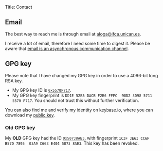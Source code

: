 Title: Contact

## Email

The best way to reach me is through email at [aloga@ifca.unican.es](mailto:aloga@ifca.unican.es).

I receive a lot of email, therefore I need some time to digest it. Please be aware that [email is an asynchronous communication channel](/posts/2021/03/23/working-remotely-asynchronous-vs-synchronous-communications/).

## GPG key

Please note that I have changed my GPG key in order to use a 4096-bit long RSA
key.

 * My GPG key ID is [`0x5570F717`](http://pgp.rediris.es/pks/lookup?search=0x5570F717&fingerprint=on&hash=on&op=vindex).
 * My GPG key fingerprint is `DD1E 52B5 DACB F2B6 FFFC  98D2 3D98 5711 5570 F717`.
 You should not trust this without further verification.

You can also find me and verify my identity on
[keybase.io](https://keybase.io/aloga), where you can download my
[public key](https://keybase.io/aloga/key.asc).

### Old GPG key

My **OLD** GPG key had the ID [`0x50738AE3`](http://pgp.rediris.es/pks/lookup?search=0x50738AE3&fingerprint=on&hash=on&op=vindex),
with fingerprint `1C3F 3E63 CC6F B57D 7895  03A9 C663 E404 5073 8AE3`. This key has been revoked.
